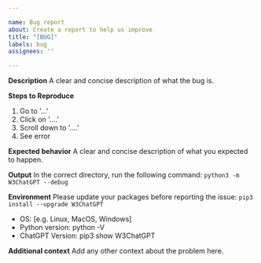 ```yaml
---

name: Bug report
about: Create a report to help us improve
title: "[BUG]"
labels: bug
assignees: ''

---
```


**Description**
A clear and concise description of what the bug is.

**Steps to Reproduce**
1. Go to '...'
2. Click on '....'
3. Scroll down to '....'
4. See error

**Expected behavior**
A clear and concise description of what you expected to happen.

**Output**
In the correct directory, run the following command:
`python3 -m W3ChatGPT --debug`

**Environment**
Please update your packages before reporting the issue:
`pip3 install --upgrade W3ChatGPT`

 - OS: [e.g. Linux, MacOS, Windows]
 - Python version: python -V
 - ChatGPT Version: pip3 show W3ChatGPT

**Additional context**
Add any other context about the problem here.
